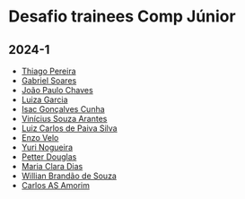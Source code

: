 # Desafio trainees Comp Júnior

## 2024-1

<!-- INSIRA SEU NOME E O SEU PERFIL DO GITHUB-->
<!-- [Seu Nome](PERFIL DO GITHUB) -->
- [Thiago Pereira](https://github.com/thiagolimapereira)
- [Gabriel Soares](https://github.com/gxbreus)
- [João Paulo Chaves](https://github.com/joaopchav)
- [Luiza Garcia](https://github.com/Luizagso)
- [Isac Gonçalves Cunha](https://github.com/Caquizeraa)
- [Vinícius Souza Arantes](https://github.com/vinicius-arantes)
- [Luiz Carlos de Paiva Silva](https://github.com/luizcpaiva)
- [Enzo Velo](https://github.com/K3yNet)
- [Yuri Nogueira](https://github.com/yurinog12)
- [Petter Douglas](https://github.com/petterdouglas)
- [Maria Clara Dias](https://github.com/marrieteixeira)
- [Willian Brandão de Souza](https://github.com/WillianBrandao)
- [Carlos AS Amorim](https://github.com/Piernita)
